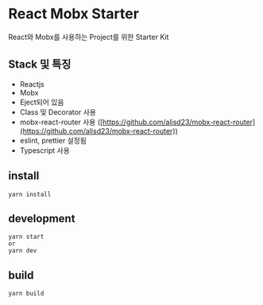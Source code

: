 # React Mobx Starter

React와 Mobx를 사용하는 Project를 위한 Starter Kit

## Stack 및 특징

* Reactjs
* Mobx
* Eject되어 있음
* Class 및 Decorator 사용
* mobx-react-router 사용 ([https://github.com/alisd23/mobx-react-router](https://github.com/alisd23/mobx-react-router))
* eslint, prettier 설정됨
* Typescript 사용

## install
```
yarn install
```

## development
```
yarn start
or
yarn dev
```

## build
```
yarn build
```
